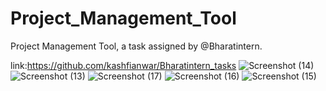# Project_Management_Tool
Project Management Tool, a task assigned by @Bharatintern.

link:https://github.com/kashfianwar/Bharatintern_tasks
![Screenshot (14)](https://github.com/kashfianwar/Bharatintern_tasks/assets/118537239/6af8f31f-0430-4bed-b6b6-916e20c579db)
![Screenshot (13)](https://github.com/kashfianwar/Bharatintern_tasks/assets/118537239/25096bc0-fa86-4002-bd7d-001c26b8ae2f)
![Screenshot (17)](https://github.com/kashfianwar/Bharatintern_tasks/assets/118537239/301bded7-25b3-4e6e-844a-122d61b44b1e)
![Screenshot (16)](https://github.com/kashfianwar/Bharatintern_tasks/assets/118537239/032bccd1-d469-45c2-955f-928fc360b292)
![Screenshot (15)](https://github.com/kashfianwar/Bharatintern_tasks/assets/118537239/1c71006c-a854-4f7e-9807-50492c019412)
